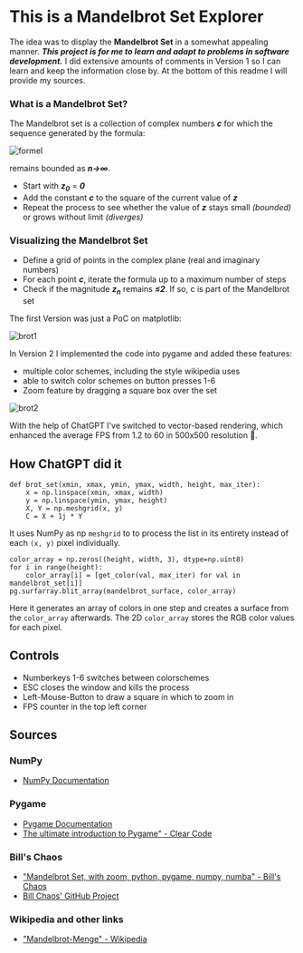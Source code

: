 # This is a Mandelbrot Set Explorer

The idea was to display the __Mandelbrot Set__ in a somewhat appealing manner.
***This project is for me to learn and adapt to problems in software development.***
I did extensive amounts of comments in Version 1 so I can learn and keep the information close by.
At the bottom of this readme I will provide my sources.

### What is a Mandelbrot Set?

The Mandelbrot set is a collection of complex numbers ***c*** for which the sequence generated by the formula:

![formel](https://github.com/user-attachments/assets/c48461e7-eed7-414c-975a-e434a08384fe) 

remains bounded as ***n→∞***.

- Start with ***z<sub>0</sub>*** = ***0***
- Add the constant ***c*** to the square of the current value of ***z***
- Repeat the process to see whether the value of ***z*** stays small _(bounded)_ or grows without limit _(diverges)_

### Visualizing the Mandelbrot Set

- Define a grid of points in the complex plane (real and imaginary numbers)
- For each point ***c***, iterate the formula up to a maximum number of steps
- Check if the magnitude ***z<sub>n</sub>*** remains ***≤2***. If so, c is part of the Mandelbrot set

The first Version was just a PoC on matplotlib:

![brot1](https://github.com/user-attachments/assets/dcd5d943-daa5-4f83-973e-ec6f35a34e25)

In Version 2 I implemented the code into pygame and added these features:

- multiple color schemes, including the style wikipedia uses
- able to switch color schemes on button presses 1-6
- Zoom feature by dragging a square box over the set

![brot2](https://github.com/user-attachments/assets/cfeecf94-5f0f-4583-baf4-3736d35f6e44)


With the help of ChatGPT I've switched to vector-based rendering, which enhanced the average FPS from 1.2 to 60 in 500x500 resolution 🙌.

## How ChatGPT did it

```
def brot_set(xmin, xmax, ymin, ymax, width, height, max_iter):
    x = np.linspace(xmin, xmax, width)
    y = np.linspace(ymin, ymax, height)
    X, Y = np.meshgrid(x, y)
    C = X + 1j * Y
```
It uses NumPy as np `meshgrid` to to process the list in its entirety instead of each `(x, y)` pixel individually.

```
color_array = np.zeros((height, width, 3), dtype=np.uint8)
for i in range(height):
    color_array[i] = [get_color(val, max_iter) for val in mandelbrot_set[i]]
pg.surfarray.blit_array(mandelbrot_surface, color_array)
```
Here it generates an array of colors in one step and creates a surface from the `color_array` afterwards.
The 2D `color_array` stores the RGB color values for each pixel.



## Controls

- Numberkeys 1-6 switches between colorschemes
- ESC closes the window and kills the process
- Left-Mouse-Button to draw a square in which to zoom in
- FPS counter in the top left corner

## Sources

### NumPy
- [NumPy Documentation](https://numpy.org/doc/2.0/)

### Pygame

- [Pygame Documentation](https://www.pygame.org/docs/)
- [The ultimate introduction to Pygame" - Clear Code](https://www.youtube.com/watch?v=AY9MnQ4x3zk)
  
### Bill's Chaos

- ["Mandelbrot Set, with zoom, python, pygame, numpy, numba" - Bill's Chaos](https://www.youtube.com/watch?v=lrfVTlCx7GY)
- [Bill Chaos' GitHub Project](https://github.com/wburris/Sandbox/blob/master/python/Mandlebrot.py)

### Wikipedia and other links
- ["Mandelbrot-Menge" - Wikipedia](https://de.wikipedia.org/wiki/Mandelbrot-Menge)
